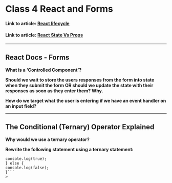# Class 4 React and Forms

#### Link to article: [React lifecycle](https://medium.com/@joshuablankenshipnola/react-component-lifecycle-events-cb77e670a093)
#### Link to article: [React State Vs Props](https://www.youtube.com/watch?v=IYvD9oBCuJI)

> 

***

## React Docs - Forms

**What is a ‘Controlled Component’?**
> 

**Should we wait to store the users responses from the form into state when they submit the form OR should we update the state with their responses as soon as they enter them? Why.**
> 


**How do we target what the user is entering if we have an event handler on an input field?**
>

***

## The Conditional (Ternary) Operator Explained

**Why would we use a ternary operator?**
> 

**Rewrite the following statement using a ternary statement:**
```if(x===y){
console.log(true);
} else {
console.log(false);
}```
> 

